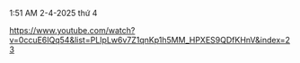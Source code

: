 
1:51 AM 2-4-2025 thứ 4

https://www.youtube.com/watch?v=0ccuE6IQq54&list=PLIpLw6v7Z1qnKp1h5MM_HPXES9QDfKHnV&index=23
